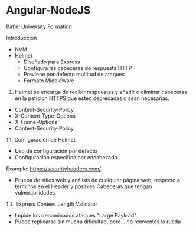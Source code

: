 # Angular-NodeJS
Babel University Formation

Introducción

- NVM
- Helmet
    - Diseñado para Express
    - Configura las cabeceras de respuesta HTTP
    - Previene por defecto multitud de ataques
    - Formato MiddleWare

1. Helmet se encarga de recibir respuestas y añadir o eliminar cabeceras en la peticion HTTPS que esten deprecadas o sean necesarias.
- Content-Security-Policy
- X-Content-Type-Options
- X-Frame-Options
- Content-Security-Policy

1.1. Configuración de Helmet

- Uso de configuración por defecto
- Configuracion especifica por encabezado

Example: https://securityheaders.com/

- Prueba de sitios web y análisis de cualquier página web, respecto a terminos en el Header y posibles Cabeceras que tengan vulnerabilidades

1.2. Express Content Length Validator

- Impide los denominados ataques "Large Payload"
- Puede replicarse sin mucha dificultad, pero... no reinventes la rueda


